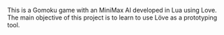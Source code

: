 This is a Gomoku game with an MiniMax AI developed in Lua using Love. The main objective of this project is to learn to use Löve as a prototyping tool.
